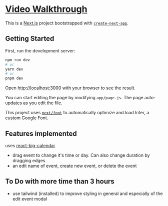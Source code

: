 # [Video Walkthrough](https://www.loom.com/share/554e2e8de08e4f27b9aaa48e6d620189)

This is a [Next.js](https://nextjs.org/) project bootstrapped with [`create-next-app`](https://github.com/vercel/next.js/tree/canary/packages/create-next-app).

## Getting Started

First, run the development server:

```bash
npm run dev
# or
yarn dev
# or
pnpm dev
```

Open [http://localhost:3000](http://localhost:3000) with your browser to see the result.

You can start editing the page by modifying `app/page.js`. The page auto-updates as you edit the file.

This project uses [`next/font`](https://nextjs.org/docs/basic-features/font-optimization) to automatically optimize and load Inter, a custom Google Font.

## Features implemented
uses [react-big-calendar](https://github.com/arecvlohe/rbc-with-dnd-starter)
- drag event to change it's time or day. Can also change duration by dragging edges
- an edit name of event, create new event, or delete the event


## To Do with more time than 3 hours

- use tailwind (installed) to improve styling in general and especially of the edit event modal
